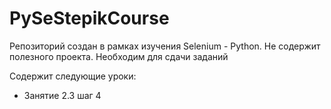 # PySeStepikCourse

Репозиторий создан в рамках изучения Selenium - Python. Не содержит полезного проекта.
Необходим для сдачи заданий

Содержит следующие уроки:
- Занятие 2.3 шаг 4